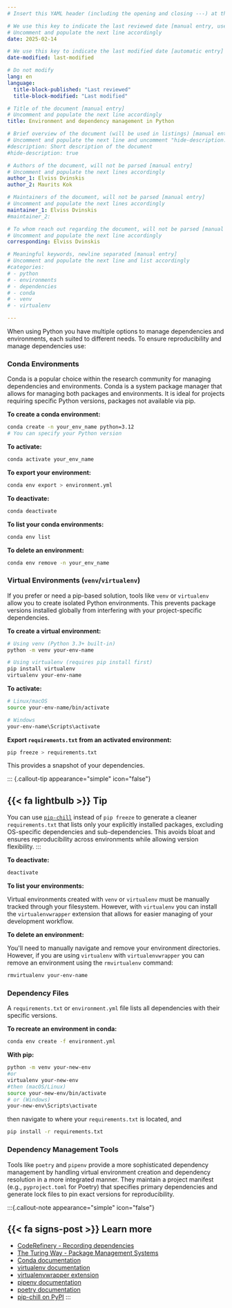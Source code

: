 ```yaml
---
# Insert this YAML header (including the opening and closing ---) at the beginning of the document and fill it out accordingly

# We use this key to indicate the last reviewed date [manual entry, use YYYY-MM-DD]
# Uncomment and populate the next line accordingly
date: 2025-02-14

# We use this key to indicate the last modified date [automatic entry]
date-modified: last-modified

# Do not modify
lang: en
language: 
  title-block-published: "Last reviewed"
  title-block-modified: "Last modified"

# Title of the document [manual entry]
# Uncomment and populate the next line accordingly
title: Environment and dependency management in Python

# Brief overview of the document (will be used in listings) [manual entry]
# Uncomment and populate the next line and uncomment "hide-description: true".
#description: Short description of the document
#hide-description: true

# Authors of the document, will not be parsed [manual entry]
# Uncomment and populate the next lines accordingly
author_1: Elviss Dvinskis
author_2: Maurits Kok

# Maintainers of the document, will not be parsed [manual entry]
# Uncomment and populate the next lines accordingly
maintainer_1: Elviss Dvinskis
#maintainer_2:

# To whom reach out regarding the document, will not be parsed [manual entry]
# Uncomment and populate the next line accordingly
corresponding: Elviss Dvinskis

# Meaningful keywords, newline separated [manual entry]
# Uncomment and populate the next line and list accordingly
#categories: 
# - python
# - environments
# - dependencies
# - conda
# - venv
# - virtualenv

---
```


When using Python you have multiple options to manage dependencies and environments, each suited to different needs. To ensure reproducibility and manage dependencies use:

### Conda Environments

Conda is a popular choice within the research community for managing dependencies and environments. Conda is a system package manager that allows for managing both packages and environments. It is ideal for projects requiring specific Python versions, packages not available via pip.

**To create a conda environment:**

```bash
conda create -n your_env_name python=3.12
# You can specify your Python version
```
**To activate:**
```bash
conda activate your_env_name
```
**To export your environment:**
```bash
conda env export > environment.yml
```
**To deactivate:**
```bash
conda deactivate
```
**To list your conda environments:**
```bash
conda env list
```
**To delete an environment:**
```bash
conda env remove -n your_env_name
```

### Virtual Environments (`venv`/`virtualenv`)

If you prefer or need a pip-based solution, tools like `venv` or `virtualenv` allow you to create isolated Python environments. This prevents package versions installed globally from interfering with your project-specific dependencies.

**To create a virtual environment:**

```bash
# Using venv (Python 3.3+ built-in)
python -m venv your-env-name

# Using virtualenv (requires pip install first)
pip install virtualenv
virtualenv your-env-name
```

**To activate:**

```bash
# Linux/macOS
source your-env-name/bin/activate

# Windows
your-env-name\Scripts\activate
```
**Export `requirements.txt` from an activated environment:**
```bash
pip freeze > requirements.txt
```
This provides a snapshot of your dependencies.

::: {.callout-tip appearance="simple" icon="false"}
## {{< fa lightbulb >}} Tip
You can use [`pip-chill`](https://pypi.org/project/pip-chill/) instead of `pip freeze` to generate a cleaner `requirements.txt` that lists only your explicitly installed packages, excluding OS-specific dependencies and sub-dependencies. This avoids bloat and ensures reproducibility across environments while allowing version flexibility.
:::

**To deactivate:**
```bash
deactivate
```
**To list your environments:**

Virtual environments created with `venv` or `virtualenv` must be manually tracked through your filesystem. However, with `virtualenv` you can install the `virtualenvwrapper` extension that allows for easier managing of your development workflow.

**To delete an environment:**

You'll need to manually navigate and remove your environment directories. However, if you are using `virtualenv` with `virtualenvwrapper` you can remove an environment using the `rmvirtualenv` command:
```bash
rmvirtualenv your-env-name
```

### Dependency Files

A `requirements.txt` or `environment.yml` file lists all dependencies with their specific versions. 

**To recreate an environment in conda:**
```bash
conda env create -f environment.yml
```
**With pip:**

```bash
python -m venv your-new-env
#or
virtualenv your-new-env
#then (macOS/Linux)
source your-new-env/bin/activate
# or (Windows)
your-new-env\Scripts\activate
```
then navigate to where your `requirements.txt` is located, and
```bash
pip install -r requirements.txt
```

### Dependency Management Tools

Tools like `poetry` and `pipenv` provide a more sophisticated dependency management by handling virtual environment creation and dependency resolution in a more integrated manner. They maintain a project manifest (e.g., `pyproject.toml` for Poetry) that specifies primary dependencies and generate lock files to pin exact versions for reproducibility.

:::{.callout-note appearance="simple" icon="false"}
## {{< fa signs-post >}} Learn more

- [CodeRefinery - Recording dependencies](https://coderefinery.github.io/reproducible-research/dependencies/)
- [The Turing Way - Package Management Systems](https://the-turing-way.netlify.app/reproducible-research/renv/renv-package)
- [Conda documentation](https://docs.conda.io/projects/conda/en/stable/user-guide/getting-started.html)
- [virtualenv documentation](https://virtualenv.pypa.io/en/latest/)
- [virtualenvwrapper extension](https://virtualenvwrapper.readthedocs.io/en/latest/)
- [pipenv documentation](https://pipenv.pypa.io/en/latest/)
- [poetry documentation](https://python-poetry.org/docs/)
- [pip-chill on PyPI](https://pypi.org/project/pip-chill/)
:::



